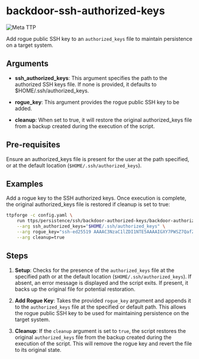 # backdoor-ssh-authorized-keys

![Meta TTP](https://img.shields.io/badge/Meta_TTP-blue)

Add rogue public SSH key to an `authorized_keys` file to maintain persistence
on a target system.

## Arguments

- **ssh_authorized_keys**: This argument specifies the path to the authorized
  SSH keys file. If none is provided, it defaults to $HOME/.ssh/authorized_keys.

- **rogue_key**: This argument provides the rogue public SSH key to be added.

- **cleanup**: When set to true, it will restore the original authorized_keys
  file from a backup created during the execution of the script.

## Pre-requisites

Ensure an authorized_keys file is present for the user at the path
specified, or at the default location (`$HOME/.ssh/authorized_keys`).

## Examples

Add a rogue key to the SSH authorized keys. Once execution is
complete, the original authorized_keys file is restored if cleanup is
set to true:

```bash
ttpforge -c config.yaml \
    run ttps/persistence/ssh/backdoor-authorized-keys/backdoor-authorized-keys.yaml \
    --arg ssh_authorized_keys="$HOME/.ssh/authorized_keys" \
    --arg rogue_key="ssh-ed25519 AAAAC3NzaC1lZDI1NTE5AAAAIGXY7PWSZ7QafZ5LsBxGVtAcAwn706dJENP1jXlX3fVa Test public key" \
    --arg cleanup=true
```

## Steps

1. **Setup**: Checks for the presence of the `authorized_keys` file at the
   specified path or at the default location (`$HOME/.ssh/authorized_keys`).
   If absent, an error message is displayed and the script exits. If present,
   it backs up the original file for potential restoration.

1. **Add Rogue Key**: Takes the provided `rogue_key` argument and appends it
   to the `authorized_keys` file at the specified or default path. This
   allows the rogue public SSH key to be used for maintaining persistence
   on the target system.

1. **Cleanup**: If the `cleanup` argument is set to `true`, the script
   restores the original `authorized_keys` file from the backup created
   during the execution of the script. This will remove the rogue key and
   revert the file to its original state.
